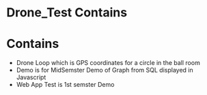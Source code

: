# Drone_Test Contains
# Contains 
- Drone Loop which is GPS coordinates for a circle in the ball room 
- Demo is for MidSemster Demo of Graph from SQL displayed in Javascript
- Web App Test is 1st semster Demo 
